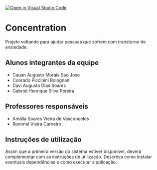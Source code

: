 [![Open in Visual Studio Code](https://classroom.github.com/assets/open-in-vscode-718a45dd9cf7e7f842a935f5ebbe5719a5e09af4491e668f4dbf3b35d5cca122.svg)](https://classroom.github.com/online_ide?assignment_repo_id=10817674&assignment_repo_type=AssignmentRepo)
# Concentration
Projeto voltando para ajudar pessoas que sofrem com transtorno de ansiedade.

## Alunos integrantes da equipe

* Cauan Augusto Morais Sao Jose
* Conrado Piccinini Bolognani
* Davi Augusto Dias Soares
* Gabriel Henrique Silva Pereira

## Professores responsáveis

* Amália Soares Vieira de Vasconcelos
* Rommel Vieira Carneiro

## Instruções de utilização

Assim que a primeira versão do sistema estiver disponível, deverá complementar com as instruções de utilização. Descreva como instalar eventuais dependências e como executar a aplicação.
